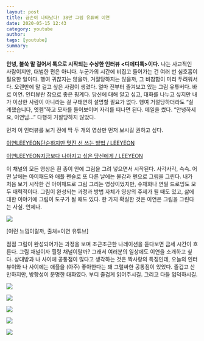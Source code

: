 ```yaml
---
layout: post
title: 금손이 나타났다! 38만 그림 유튜버 이연
date: 2020-05-15 12:43
category: youtube
author: 
tags: [youtube]
summary: 
---
```



**안녕, 불쑥 말 걸어서 톡으로 시작되는 수상한 인터뷰 <디에디톡>이다.** 나는 사교적인 사람이지만, 대범한 편은 아니다. 누군가의 시간에 비집고 들어가는 건 여러 번 심호흡이 필요한 일이다. 행여 귀찮지는 않을까, 거절당하지는 않을까, 그 비참함이 미리 두려워서다. 오랜만에 말 걸고 싶은 사람이 생겼다. 얼마 전부터 즐겨보고 있는 그림 유튜버다. 바로 이연. 인터뷰란 참으로 좋은 핑계다. 당신에 대해 알고 싶고, 대화를 나누고 싶지만 내가 이상한 사람이 아니라는 걸 구태연히 설명할 필요가 없다. 행여 거절당하더라도 “실례했습니다, 엣헴”하고 모자를 들어보이며 자리를 떠나면 된다. 메일을 썼다. “안녕하세요, 이연님…” 다행히 거절당하지 않았다.

  

먼저 이 인터뷰를 보기 전에 딱 두 개의 영상만 먼저 보시길 권하고 싶다.

[이연LEEYEON단순하지만 멋진 선 쓰는 방법 / LEEYEON](https://www.youtube.com/watch?v=99VZus0jLFM)

[이연LEEYEON지금보다 나아지고 싶은 당신에게 / LEEYEON](https://www.youtube.com/watch?v=azgSVHYCLu4)

이 채널의 모든 영상은 흰 종이 안에 그림을 그려 넣으면서 시작된다. 사각사각, 슥슥. 어떤 날에는 아이패드와 애플 펜슬로 또 다른 날에는 물감과 펜으로 그림을 그린다. 내가 처음 보기 시작한 건 아이패드로 그림 그리는 영상이었지만, 수채화나 연필 드로잉도 모두 매력적이다. 그림이 완성되는 과정과 방법 자체가 영상의 주제가 될 때도 있고, 삶에 대한 이야기에 그림이 도구가 될 때도 있다. 한 가지 확실한 것은 이연은 그림을 그린다는 사실. 언제나.

![](https://img1.daumcdn.net/thumb/R720x0/?fname=https%3A%2F%2Ft1.daumcdn.net%2Fliveboard%2Fthe-edit%2Fbdb7401f79ee45dd91dfdddf6e1aaab3.JPG)

[이런 느낌이랄까, 출처=이연 유튜브]  

점점 그림이 완성되어가는 과정을 보며 조근조근한 나레이션을 듣다보면 금세 시간이 흐른다. 그림 채널이자 힐링 채널이랄까? 그래서 여러분의 일상에도 이연을 소개하고 싶다. 상대방과 나 사이에 공통점이 많다고 생각하는 것은 짝사랑의 특징인데, 오늘의 인터뷰이와 나 사이에는 애플을 (아주) 좋아한다는 꽤 그럴싸한 공통점이 있었다. 즐겁고 산만하지만, 방향성이 분명한 대화였다. 부디 즐겁게 읽어주시길. 그리고 다들 입덕하시길.

![](https://img1.daumcdn.net/thumb/R720x0/?fname=https%3A%2F%2Ft1.daumcdn.net%2Fliveboard%2Fthe-edit%2Fcfe3154f3c7c4bd29384d23613df62a5.JPG)

![](https://img1.daumcdn.net/thumb/R720x0/?fname=https%3A%2F%2Ft1.daumcdn.net%2Fliveboard%2Fthe-edit%2Fd44247ad91c24150b5c0c8646ac0cf59.JPG)

![](https://img1.daumcdn.net/thumb/R720x0/?fname=https%3A%2F%2Ft1.daumcdn.net%2Fliveboard%2Fthe-edit%2F9808ecee45bc433b9e7e627c74acb5ac.JPG)

![](https://img1.daumcdn.net/thumb/R720x0/?fname=https%3A%2F%2Ft1.daumcdn.net%2Fliveboard%2Fthe-edit%2F59530c6085ca4704b618c58a0cd9c771.JPG)

![](https://img1.daumcdn.net/thumb/R720x0/?fname=https%3A%2F%2Ft1.daumcdn.net%2Fliveboard%2Fthe-edit%2F9fa089772b19427396cf66c4b99b770b.JPG)